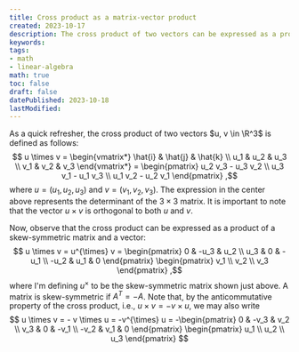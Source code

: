 ```yaml
---
title: Cross product as a matrix-vector product
created: 2023-10-17
description: The cross product of two vectors can be expressed as a product of a skew-symmetric matrix and a vector.
keywords:
tags:
- math
- linear-algebra
math: true
toc: false
draft: false
datePublished: 2023-10-18
lastModified:
---
```


As a quick refresher, the cross product of two vectors $u, v \in \R^3$ is defined as follows:
$$
  u \times v = 
  \begin{vmatrix*}
    \hat{i} & \hat{j} & \hat{k} \\
    u_1 & u_2 & u_3 \\
    v_1 & v_2 & v_3
  \end{vmatrix*} =
  \begin{pmatrix}
    u_2 v_3 - u_3 v_2 \\
    u_3 v_1 - u_1 v_3 \\
    u_1 v_2 - u_2 v_1
  \end{pmatrix}
,$$
where $u = (u_1, u_2, u_3)$ and $v = (v_1, v_2, v_3)$. The expression in the center above represents the determinant of the $3 \times 3$ matrix. It is important to note that the vector $u \times v$ is orthogonal to both $u$ and $v$.

Now, observe that the cross product can be expressed as a product of a skew-symmetric matrix and a
vector:
$$
  u \times v = u^{\times} v = 
  \begin{pmatrix}
    0 & -u_3 & u_2 \\
    u_3 & 0 & -u_1 \\
    -u_2 & u_1 & 0
  \end{pmatrix} 
  \begin{pmatrix}
    v_1 \\
    v_2 \\
    v_3
  \end{pmatrix}
,$$
where I'm defining $u^{\times}$ to be the skew-symmetric matrix shown just above. A matrix is
skew-symmetric if $A^T = -A$. Note that, by the anticommutative property of the cross product, i.e.,
$u \times v = -v \times u$, we may also write
$$
  u \times v = - v \times u = -v^{\times} u =
  -\begin{pmatrix}
    0 & -v_3 & v_2 \\
    v_3 & 0 & -v_1 \\
    -v_2 & v_1 & 0
  \end{pmatrix} 
  \begin{pmatrix}
    u_1 \\
    u_2 \\
    u_3
  \end{pmatrix}
$$
